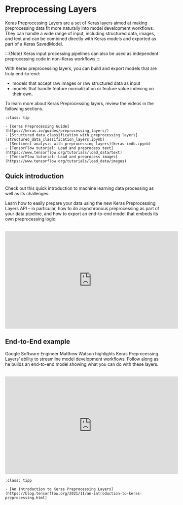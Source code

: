 # Preprocessing Layers

Keras Preprocessing Layers are a set of Keras layers aimed at making preprocessing data fit more naturally into model development workflows. They can handle a wide range of input, including structured data, images, and text and can be combined directly with Keras models and exported as part of a Keras SavedModel.

:::{Note}
Keras input processing pipelines can also be used as independent preprocessing code in non-Keras workflows
:::

With Keras preprocessing layers, you can build and export models that are truly end-to-end: 

- models that accept raw images or raw structured data as input
- models that handle feature normalization or feature value indexing on their own.

To learn more about Keras Preprocessing layers, review the videos in the following sections. 


```{admonition} Notebooks & Documentation
:class: tip

- [Keras Preprocessing Guide](https://keras.io/guides/preprocessing_layers/)
- [Structured data classification with preprocessing layers](structured_data_classification_layers.ipynb)
- [Sentiment analysis with preprocessing layers](keras-imdb.ipynb)
- [TensorFlow tutorial: Load and preprocess text](https://www.tensorflow.org/tutorials/load_data/text)
- [TensorFlow tutorial: Load and preprocess images](https://www.tensorflow.org/tutorials/load_data/images)
```


## Quick introduction

Check out this quick introduction to machine learning data processing as well as its challenges.

Learn how to easily prepare your data using the new Keras Preprocessing Layers API – in particular, how to do asynchronous preprocessing as part of your data pipeline, and how to export an end-to-end model that embeds its own preprocessing logic:

<br>

<iframe width="560" height="315" src="https://www.youtube-nocookie.com/embed/Jku4j0Ve-3Q" title="YouTube video player" frameborder="0" allow="accelerometer; autoplay; clipboard-write; encrypted-media; gyroscope; picture-in-picture" allowfullscreen></iframe>

<br>

## End-to-End example

Google Software Engineer Matthew Watson highlights Keras Preprocessing Layers’ ability to streamline model development workflows. Follow along as he builds an end-to-end model showing what you can do with these layers.

<br>

<iframe width="560" height="315" src="https://www.youtube-nocookie.com/embed/GVShIIh3_yE" title="YouTube video player" frameborder="0" allow="accelerometer; autoplay; clipboard-write; encrypted-media; gyroscope; picture-in-picture" allowfullscreen></iframe>

<br>

```{admonition} Resources
:class: tipp

- [An Introduction to Keras Preprocessing Layers](https://blog.tensorflow.org/2021/11/an-introduction-to-keras-preprocessing.html)

```
